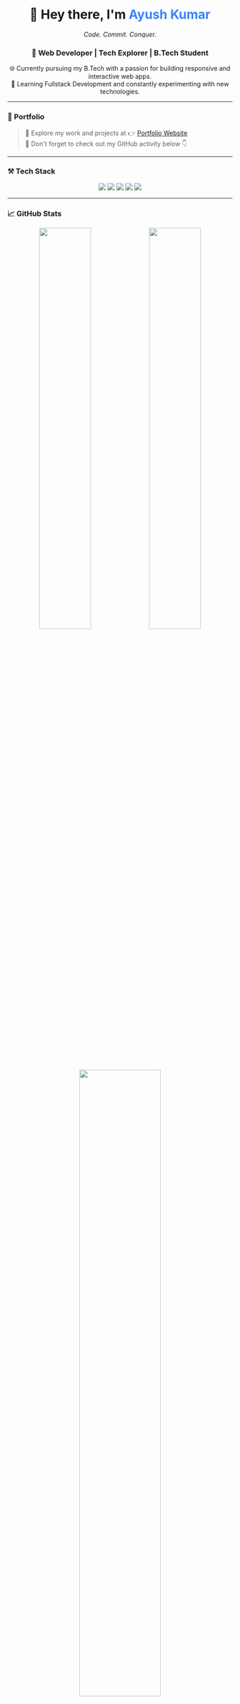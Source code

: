 <h1 align="center">👋 Hey there, I'm <span style="color:#3b82f6;">Ayush Kumar</span></h1>
<p align="center"><em>Code. Commit. Conquer.</em></p>
<h3 align="center">🚀 Web Developer | Tech Explorer | B.Tech Student</h3>

<p align="center">
  🌐 Currently pursuing my B.Tech with a passion for building responsive and interactive web apps. <br>
  🔭 Learning Fullstack Development and constantly experimenting with new technologies.
</p>

---

### 🔗 Portfolio

> 🎯 Explore my work and projects at 👉 [Portfolio Website](https://ayushkr-profile.netlify.app/)  
> 📌 Don't forget to check out my GitHub activity below 👇

---

### ⚒️ Tech Stack

<p align="center">
  <img src="https://img.shields.io/badge/HTML5-E34F26?style=for-the-badge&logo=html5&logoColor=white" />
  <img src="https://img.shields.io/badge/CSS3-1572B6?style=for-the-badge&logo=css3&logoColor=white" />
  <img src="https://img.shields.io/badge/JavaScript-F7DF1E?style=for-the-badge&logo=javascript&logoColor=black" />
  <img src="https://img.shields.io/badge/Python-3776AB?style=for-the-badge&logo=python&logoColor=white" />
  <img src="https://img.shields.io/badge/Git-F05032?style=for-the-badge&logo=git&logoColor=white" />
</p>

---

### 📈 GitHub Stats

<p align="center">
  <img src="https://github-readme-stats.vercel.app/api?username=Ayushkr018&show_icons=true&theme=radical&hide_border=true" width="48%" />
  <img src="https://github-readme-streak-stats.herokuapp.com/?user=Ayushkr018&theme=radical&hide_border=true" width="48%" />
</p>

<p align="center">
  <img src="https://github-readme-stats.vercel.app/api/top-langs/?username=Ayushkr018&layout=compact&theme=radical&hide_border=true" width="60%" />
</p>


### 📫 Let's Connect

- 📧 Gmail: **ayushkr1974@gmail.com**
- 🌍 Portfolio: [https://ayushkr-profile.netlify.app/)

---

<p align="center">✨ Code • Create • Repeat ✨</p>
<p align="center">© 2025 Ayush • Built with 💻 and ☕</p>
